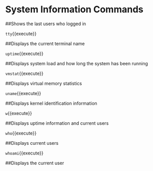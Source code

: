 
# System Information Commands


##Shows the last users who logged in

`tty`{{execute}}

##Displays the current terminal name

`uptime`{{execute}}

##Displays system load and how long the system has been running

`vmstat`{{execute}}

##Displays virtual memory statistics

`uname`{{execute}}

##Displays kernel identification information

`w`{{execute}}

##Displays uptime information and current users

`who`{{execute}}

##Displays current users

`whoami`{{execute}}

##Displays the current user


